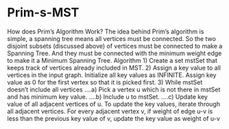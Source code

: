 # Prim-s-MST
How does Prim’s Algorithm Work? The idea behind Prim’s algorithm is simple, a spanning tree means all vertices must be connected. So the two disjoint subsets (discussed above) of vertices must be connected to make a Spanning Tree. And they must be connected with the minimum weight edge to make it a Minimum Spanning Tree.  Algorithm 1) Create a set mstSet that keeps track of vertices already included in MST. 2) Assign a key value to all vertices in the input graph. Initialize all key values as INFINITE. Assign key value as 0 for the first vertex so that it is picked first. 3) While mstSet doesn’t include all vertices ….a) Pick a vertex u which is not there in mstSet and has minimum key value. ….b) Include u to mstSet. ….c) Update key value of all adjacent vertices of u. To update the key values, iterate through all adjacent vertices. For every adjacent vertex v, if weight of edge u-v is less than the previous key value of v, update the key value as weight of u-v

